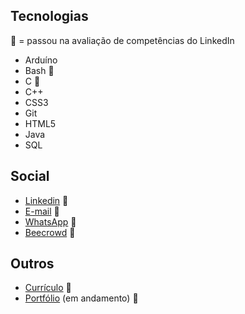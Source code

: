 ## Tecnologias
🥇 = passou na avaliação de competências do LinkedIn
* Arduíno
* Bash 🥇
* C 🥇
* C++
* CSS3
* Git
* HTML5
* Java
* SQL

## Social
* [Linkedin](https://www.linkedin.com/in/gabriel-cavalcante-225076242) :link:
* [E-mail](mailto:gabriel.lcifba@gmail.com) :link:
* [WhatsApp](http://wa.me/5574981343313) :link:
* [Beecrowd](https://www.beecrowd.com.br/judge/pt/profile/853225) :link:

## Outros
* [Currículo](https://zolppy.github.io/zolppy) :link:
* [Portfólio](https://github.com/zolppy) (em andamento) :link:
